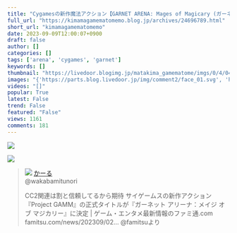 ```yaml
---
title: "Cygamesの新作魔法アクション【GARNET ARENA: Mages of Magicary (ガーネット アリーナ：メイジ オブ マジカリー)】正式に発表 : まったりきままにゲームまとめも"
full_url: "https://kimamagamematomemo.blog.jp/archives/24696789.html"
short_url: "kimamagamematomemo"
date: 2023-09-09T12:00:07+0900
draft: false
author: []
categories: []
tags: ['arena', 'cygames', 'garnet']
keywords: []
thumbnail: "https://livedoor.blogimg.jp/matakima_gamematome/imgs/0/4/04e61b7c-s.jpg"
images: "{'https://parts.blog.livedoor.jp/img/comment2/face_01.svg', 'https://livedoor.blogimg.jp/matakima_gamematome/imgs/0/4/04e61b7c.jpg', 'https://resize.blogsys.jp/3d4b410b04c4f493ca01925c2df28a7ba3e21459/crop1/120x120_ffffff/https://livedoor.blogimg.jp/matakima_gamematome/imgs/0/4/04e61b7c.jpg', 'https://resize.blogsys.jp/5e830f0a62766b7d23d321eb6cc3f0eaf7471d54/crop1/120x120_ffffff/https://livedoor.blogimg.jp/matakima_gamematome/imgs/c/5/c5ad2ea4.jpg', 'https://resize.blogsys.jp/b05833a5a125bd222041e64a6d6eaeaef4a243fb/crop8/120x120/https://livedoor.blogimg.jp/matakima_gamematome/imgs/f/2/f2d1376d.jpg', 'https://resize.blogsys.jp/29f1a212b26151d72c25460ede2a271f8197e28a/crop8/120x120/https://livedoor.blogimg.jp/matakima_gamematome/imgs/f/e/fef1f520-s.jpg', 'https://parts.blog.livedoor.jp/img/comment2/face_02.svg', 'https://parts.blog.livedoor.jp/img/comment2/face_04.svg', 'https://resize.blogsys.jp/0187a097fac54cbf7fd259422d93b851cb6ece42/crop8/120x120/https://livedoor.blogimg.jp/matakima_gamematome/imgs/a/6/a6a5e807-s.jpg', 'https://livedoor.blogimg.jp/matakima_gamematome/imgs/8/d/8d48e2f1.jpg', 'https://resize.blogsys.jp/747484aca0cb72981ba7a3bcd9366eeac3b39d02/crop1/120x120_ffffff/https://livedoor.blogimg.jp/matakima_gamematome/imgs/c/9/c93ebf3b.jpg', 'https://resize.blogsys.jp/c7df5455c5e7288817eb9115cd467f2c31a374a8/crop8/120x120/https://livedoor.blogimg.jp/matakima_gamematome/imgs/0/4/04e61b7c-s.jpg', 'https://livedoor.blogimg.jp/matakima_gamematome/imgs/0/4/04e61b7c-s.jpg', 'https://livedoor.blogimg.jp/matakima_gamematome/imgs/0/f/0f4f9efc.png', 'https://parts.blog.livedoor.jp/img/usr/ver06_km_matomegray_3c/icon_rss.png', 'https://resize.blogsys.jp/e318401dbdec51a990da83d5ce88dbd164ee1b48/crop8/120x120/https://livedoor.blogimg.jp/matakima_gamematome/imgs/1/a/1ae7050a.jpg', 'https://resize.blogsys.jp/ac3ec897c075a100d99a8c5148a971f44f24d673/crop1/120x120_ffffff/https://livedoor.blogimg.jp/matakima_gamematome/imgs/1/a/1ae7050a.jpg', 'https://resize.blogsys.jp/8107ad5dbb5adb68dcaa1817928c16357ff97f37/crop1/120x120_ffffff/https://livedoor.blogimg.jp/matakima_gamematome/imgs/f/2/f2d1376d.jpg', 'https://livedoor.blogimg.jp/matakima_gamematome/imgs/4/8/48d7701d.png', 'https://resize.blogsys.jp/2e5e2faced8ae4fca77a21de4a20895248aed34b/crop8/120x120/https://livedoor.blogimg.jp/matakima_gamematome/imgs/8/3/83cc0187.jpg', 'https://resize.blogsys.jp/64947af6d0d32d535599b41cdb8007eb643d0fd7/crop1/120x120_ffffff/https://livedoor.blogimg.jp/matakima_gamematome/imgs/5/b/5bbe76ee.jpg', 'https://parts.blog.livedoor.jp/img/usr/default_2012/common/to_pagetop.png', 'https://resize.blogsys.jp/e9bf548c25de6a03ad917c91db483589d3d6fcb9/crop8/120x120/https://livedoor.blogimg.jp/matakima_gamematome/imgs/5/b/5bbe76ee.jpg', 'https://livedoor.blogimg.jp/matakima_gamematome/imgs/3/6/36614182.jpg', 'https://t.blog.livedoor.jp/u.gif', 'https://resize.blogsys.jp/c2683aa918f48c80cdc6f6118edba1341cb2ad01/crop8/120x120/https://livedoor.blogimg.jp/matakima_gamematome/imgs/c/5/c5ad2ea4.jpg', 'https://livedoor.blogimg.jp/matakima_gamematome/imgs/4/0/40c35a7f.jpg', 'https://parts.blog.livedoor.jp/img/comment2/face_03.svg', 'https://newsatcl-pctr.c.yimg.jp/t/amd-img/20230902-00000022-impgmw-000-1-view.jpg?pri=l&w=192&h=192&order=c2r&cx=105&cy=0&cw=270&ch=270&exp=10800', 'https://resize.blogsys.jp/c1f81580ecaf58dc6bbd2adf51313ac5577f3370/crop8/120x120/https://livedoor.blogimg.jp/matakima_gamematome/imgs/c/9/c93ebf3b.jpg', 'https://resize.blogsys.jp/4dbae45c00a5b2d7a767afe5694206fdf01688f1/crop1/120x120_ffffff/https://livedoor.blogimg.jp/matakima_gamematome/imgs/a/6/a6a5e807.jpg', 'https://resize.blogsys.jp/06e4971a14429ed282e55c8b7a085d013421e1bb/crop1/120x120_ffffff/https://livedoor.blogimg.jp/matakima_gamematome/imgs/1/6/16454e45.jpg', 'https://resize.blogsys.jp/7900adeea86a81fdd04d826ef9394f9c78c8357e/crop8/120x120/https://livedoor.blogimg.jp/matakima_gamematome/imgs/1/6/16454e45-s.jpg', 'https://livedoor.blogimg.jp/matakima_gamematome/imgs/6/8/687f660b.jpg', 'https://newsatcl-pctr.c.yimg.jp/t/amd-img/20230902-00000008-isd-000-2-view.jpg?pri=l&w=192&h=192&order=c2r&cx=226&cy=0&cw=565&ch=565&exp=10800', 'https://parts.blog.livedoor.jp/img/comment2/face_05.svg', 'https://parts.blog.livedoor.jp/img/usr/default_2012/common/icon_facemark.png', 'https://resize.blogsys.jp/52538476b96da4a9dcc07597e43713e942feb8fa/crop1/120x120_ffffff/https://livedoor.blogimg.jp/matakima_gamematome/imgs/f/e/fef1f520.jpg'}"
videos: "[]"
popular: True
latest: False
trend: False
featured: "False"
views: 1161
comments: 181
---
```


![](https://livedoor.blogimg.jp/matakima_gamematome/imgs/0/4/04e61b7c-s.jpg)

![]([])

<blockquote id='twibodyQCNA3e1kGN'> <p> <img src='https://livedoor.blogimg.jp/matakima_gamematome/imgs/8/d/8d48e2f1.jpg'> <a href='https://twitter.com/wakabamitunori/status/1698230060099178994' target='_blank'>かーる </a><br> @wakabamitunori </p> <p id='twitextQCNA3e1kGN'> CC2関連は割と信頼してるから期待 サイゲームスの新作アクション『Project GAMM』の正式タイトルが『ガーネット アリーナ：メイジ オブ マジカリー』に決定 | ゲーム・エンタメ最新情報のファミ通.com famitsu.com/news/202309/02… @famitsuより </p> <p> <a href='https://twitter.com/wakabamitunori/status/1698230060099178994' target='_blank'></a> </p> </blockquote> 
